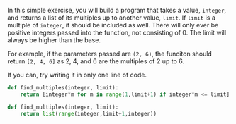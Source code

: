 In this simple exercise, you will build a program that takes a value, ```integer```, and returns a list of its multiples up to another value, ```limit```. If ```limit``` is a multiple of ```integer```, it should be included as well. There will only ever be positive integers passed into the function, not consisting of 0. The limit will always be higher than the base.

For example, if the parameters passed are ```(2, 6)```, the funciton should return ```[2, 4, 6]``` as 2, 4, and 6 are the multiples of 2 up to 6.

If you can, try writing it in only one line of code.
```python
def find_multiples(integer, limit):
    return [integer*m for m in range(1,limit+1) if integer*m <= limit]
```
```python
def find_multiples(integer, limit):
    return list(range(integer,limit+1,integer))
```
